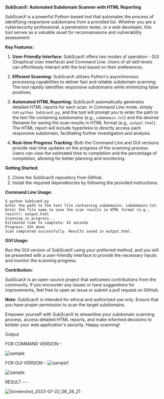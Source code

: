 **SubScanX: Automated Subdomain Scanner with HTML Reporting**

SubScanX is a powerful Python-based tool that automates the process of identifying responsive subdomains from a provided list. Whether you are a cybersecurity professional, a penetration tester, or a web developer, this tool serves as a valuable asset for reconnaissance and vulnerability assessment.

**Key Features:**

1. **User-Friendly Interface:** SubScanX offers two modes of operation - GUI (Graphical User Interface) and Command Line. Users of all skill levels can effortlessly interact with the tool based on their preferences.

2. **Efficient Scanning:** SubScanX utilizes Python's asynchronous processing capabilities to deliver fast and reliable subdomain scanning. The tool rapidly identifies responsive subdomains while minimizing false positives.

3. **Automated HTML Reporting:** SubScanX automatically generates detailed HTML reports for each scan. In Command Line mode, simply run `python SubScanX.py`, and the tool will prompt you to enter the path to the text file containing subdomains (e.g., `subdomain.txt`) and the desired filename for saving the scan results in HTML format (e.g., `output.html`). The HTML report will include hyperlinks to directly access each responsive subdomain, facilitating further investigation and analysis.

4. **Real-time Progress Tracking:** Both the Command Line and GUI versions provide real-time updates on the progress of the scanning process. Users can view the estimated time to completion and the percentage of completion, allowing for better planning and monitoring.

**Getting Started:**

1. Clone the SubScanX repository from GitHub.
2. Install the required dependencies by following the provided instructions.

**Command Line Usage:**

```
$ python SubScanX.py
Enter the path to the text file containing subdomains: subdomains.txt
Enter the file name to save the scan results in HTML format (e.g., result): output.html
Scanning in progress...
Estimated time to complete: XX seconds
Progress: XX% done
Scan completed successfully. Results saved in output.html.
```

**GUI Usage:**

Run the GUI version of SubScanX using your preferred method, and you will be presented with a user-friendly interface to provide the necessary inputs and monitor the scanning progress.

**Contribution:**

SubScanX is an open-source project that welcomes contributions from the community. If you encounter any issues or have suggestions for improvements, feel free to open an issue or submit a pull request on GitHub.

**Note:** SubScanX is intended for ethical and authorized use only. Ensure that you have proper permission to scan the target subdomains.

Empower yourself with SubScanX to streamline your subdomain scanning process, access detailed HTML reports, and make informed decisions to bolster your web application's security. Happy scanning!




Output 

FOR COMMAND VERSION--

![sample](https://github.com/Aniruddhpathak404/SubScanX/assets/101852962/5bcbcb86-1cd7-4dd2-8383-e917c736e275)


FOR GUI VERSION-- 
![sample1](https://github.com/Aniruddhpathak404/SubScanX/assets/101852962/31484982-2063-49ae-91d0-0894f058f112)

![sample](https://github.com/Aniruddhpathak404/SubScanX/assets/101852962/20031a70-203d-433d-a391-e7632a73bc60)



RESULT ---

![Screenshot_2023-07-22_08_28_21](https://github.com/Aniruddhpathak404/SubScanX/assets/101852962/8585a66c-a390-4882-b501-d6c03f72dd9c)









